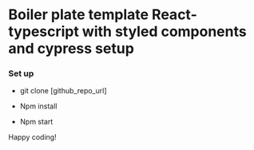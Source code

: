 # Boiler plate template React-typescript with styled components and cypress setup


### Set up

- git clone [github_repo_url]

- Npm install

- Npm start

Happy coding!
